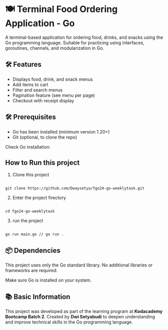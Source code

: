 # 🍽️ Terminal Food Ordering Application - Go

A terminal-based application for ordering food, drinks, and snacks using the Go programming language. Suitable for practicing using interfaces, goroutines, channels, and modularization in Go.

## 🛠️ Features

- Displays food, drink, and snack menus
- Add items to cart
- Filter and search menus
- Pagination feature (see menu per page)
- Checkout with receipt display

## 🛠️ Prerequisites

- Go has been installed (minimum version 1.20+)
- Git (optional, to clone the repo)

Check Go installation:

## How to Run this project

1. Clone this project

```

git clone https://github.com/Dwaysetya/fgo24-go-weeklytask.git

```

2. Enter the project firectory

```

cd fgo24-go-weeklytask

```

3. run the project

```

go run main.go // go run .

```

## 📦 Dependencies

This project uses only the Go standard library.
No additional libraries or frameworks are required.

Make sure Go is installed on your system.

## 📚 Basic Information

This project was developed as part of the learning program at **Kodacademy Bootcamp Batch 2**.
Created by **Dwi Setyabudi** to deepen understanding and improve technical skills in the Go programming language.

```

```
